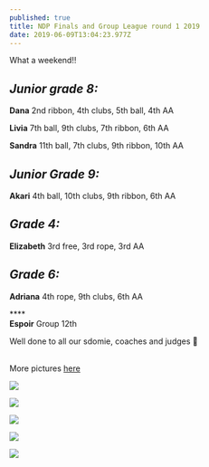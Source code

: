 ```yaml
---
published: true
title: NDP Finals and Group League round 1 2019
date: 2019-06-09T13:04:23.977Z
---
```

What a weekend!!

## _Junior grade 8:_

**Dana** 2nd ribbon, 4th clubs, 5th ball, 4th AA

**Livia** 7th ball, 9th clubs, 7th ribbon, 6th AA

**Sandra** 11th ball, 7th clubs, 9th ribbon, 10th AA

## _Junior Grade 9:_

**Akari** 4th ball, 10th clubs, 9th ribbon, 6th AA

## _Grade 4:_

**Elizabeth** 3rd free, 3rd rope, 3rd AA

## _Grade 6:_

**Adriana** 4th rope, 9th clubs, 6th AA

****\
**Espoir** Group 12th



Well done to all our sdomie, coaches and judges 💜

\
More pictures [here](https://www.instagram.com/p/ByhmhLlB2yU/?hl=en)

![](/assets/img-20190609-wa0084.jpg)

 

![](/assets/screenshot_20190610-142038.png)

![](/assets/mvimg_20190609_160732.jpg)

![](/assets/img_20190608_122722.jpg)

![](/assets/img_20190609_094440.jpg)
